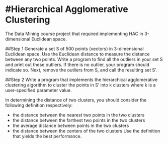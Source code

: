 #Hierarchical Agglomerative Clustering
==========
The Data Mining course project that required implementing HAC in 3-dimensional Euclidean space.

##Step 1
Generate a set S of 500 points (vectors) in 3-dimensional Euclidean space. Use the Euclidean distance to measure the distance between any two points. Write a program to find all the outliers in your set S and print out these outliers. If there is no outlier, your program should indicate so.
Next, remove the outliers from S, and call the resulting set S’.

##Step 2
Write a program that implements the hierarchical agglomerative clustering algorithm to cluster the points in S’ into k clusters where k is a user-specified parameter value.

In determining the distance of two clusters, you should consider the following definition respectively:
- the distance between the nearest two points in the two clusters
- the distance between the farthest two points in the two clusters
- the average distance between points in the two clusters
- the distance between the centers of the two clusters
Use the definition that yields the best performance.
